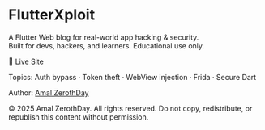 # FlutterXploit

A Flutter Web blog for real-world app hacking & security.  
Built for devs, hackers, and learners. Educational use only.

🔗 [Live Site](https://amal-zerothday.github.io/flutterxploit)

Topics: Auth bypass · Token theft · WebView injection · Frida · Secure Dart

Author: [Amal ZerothDay](https://linkedin.com/in/amal-zerothday)  

© 2025 Amal ZerothDay. All rights reserved.
Do not copy, redistribute, or republish this content without permission.


